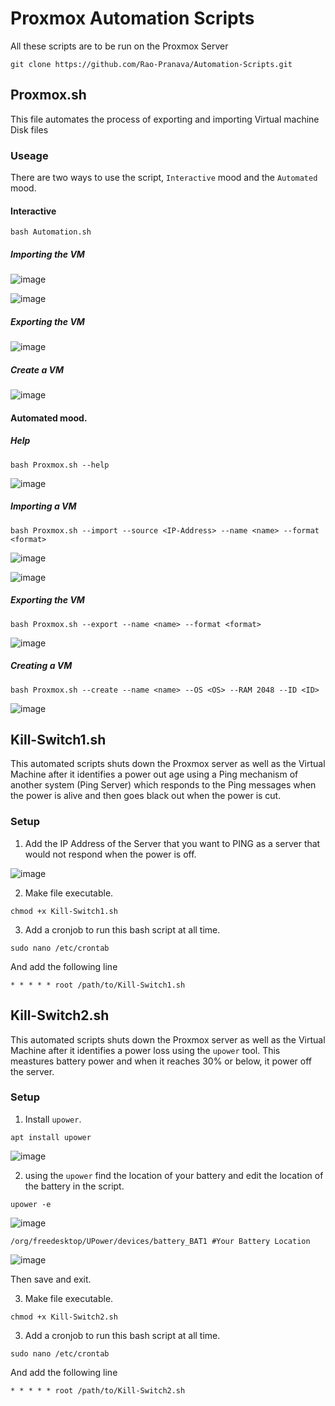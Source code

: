 # Proxmox Automation Scripts

All these scripts are to be run on the Proxmox Server

```
git clone https://github.com/Rao-Pranava/Automation-Scripts.git
```

## Proxmox.sh
This file automates the process of exporting and importing Virtual machine Disk files

### Useage

There are two ways to use the script, `Interactive` mood and the `Automated` mood.

#### Interactive
```
bash Automation.sh
```

##### Importing the VM
![image](https://github.com/Rao-Pranava/Automation-Scripts/assets/93928268/5ae6ea7b-d2cd-4685-9c75-94ef9f722167)

![image](https://github.com/Rao-Pranava/Automation-Scripts/assets/93928268/ee3a977c-4b6d-4202-be6f-fa7a496f2588)

##### Exporting the VM
![image](https://github.com/Rao-Pranava/Automation-Scripts/assets/93928268/2e971203-7f3d-40fd-a204-ccb40fb40ef2)

##### Create a VM
![image](https://github.com/Rao-Pranava/Automation-Scripts/assets/93928268/6c2a996f-4b8b-476f-a68f-a159eacc022f)


#### Automated mood.

##### Help

```
bash Proxmox.sh --help
```
![image](https://github.com/Rao-Pranava/Automation-Scripts/assets/93928268/afb2e504-fb03-4815-b8a5-e3ee7e5b78ad)

##### Importing a VM

```
bash Proxmox.sh --import --source <IP-Address> --name <name> --format <format>
```
![image](https://github.com/Rao-Pranava/Automation-Scripts/assets/93928268/8eb5b7c0-f1f8-4487-907b-2e7c0266b10c)

![image](https://github.com/Rao-Pranava/Automation-Scripts/assets/93928268/ee3a977c-4b6d-4202-be6f-fa7a496f2588)


##### Exporting the VM

```
bash Proxmox.sh --export --name <name> --format <format>
```
![image](https://github.com/Rao-Pranava/Automation-Scripts/assets/93928268/77003e79-1875-46d0-8e23-e3a9999798b5)

##### Creating a VM

```
bash Proxmox.sh --create --name <name> --OS <OS> --RAM 2048 --ID <ID>
```
![image](https://github.com/Rao-Pranava/Automation-Scripts/assets/93928268/76a055f8-7a48-4b06-8c64-a804335849e4)

## Kill-Switch1.sh

This automated scripts shuts down the Proxmox server as well as the Virtual Machine after it identifies a power out age using a Ping mechanism of another system (Ping Server) which responds to the Ping messages when the power is alive and then goes black out when the power is cut.

### Setup

1. Add the IP Address of the Server that you want to PING as a server that would not respond when the power is off.

![image](https://github.com/user-attachments/assets/5607a97e-94a8-4475-8616-86061490aa67)

2. Make file executable.

```
chmod +x Kill-Switch1.sh
```

3. Add a cronjob to run this bash script at all time.

```
sudo nano /etc/crontab
```
And add the following line

```
* * * * * root /path/to/Kill-Switch1.sh
```

## Kill-Switch2.sh

This automated scripts shuts down the Proxmox server as well as the Virtual Machine after it identifies a power loss using the `upower` tool. This meastures battery power and when it reaches 30% or below, it power off the server.

### Setup

1. Install  `upower`.

```
apt install upower
```

![image](https://github.com/user-attachments/assets/c760d464-5396-4110-af75-1833684f7eed)

2. using the `upower` find the location of your battery and edit the location of the battery in the script.

```
upower -e
```

![image](https://github.com/user-attachments/assets/8d7e1d4f-acdb-4df2-a68e-aaf5d8a8b4a9)

```
/org/freedesktop/UPower/devices/battery_BAT1 #Your Battery Location
```

![image](https://github.com/user-attachments/assets/c11bd24a-071f-43af-88e0-3de1df6ced2c)

Then save and exit.


3. Make file executable.

```
chmod +x Kill-Switch2.sh
```

3. Add a cronjob to run this bash script at all time.

```
sudo nano /etc/crontab
```
And add the following line

```
* * * * * root /path/to/Kill-Switch2.sh
```
